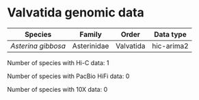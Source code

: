 # Valvatida genomic data

| Species | Family | Order | Data type |
| -- | --- | --- | --- |
| *Asterina gibbosa* | Asterinidae | Valvatida | hic-arima2 |

Number of species with Hi-C data: 1

Number of species with PacBio HiFi data: 0

Number of species with 10X data: 0
